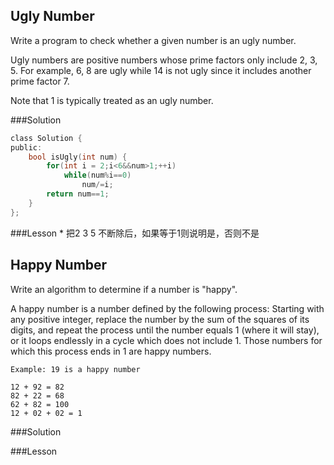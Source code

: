 ## Ugly Number

Write a program to check whether a given number is an ugly number.

Ugly numbers are positive numbers whose prime factors only include 2, 3, 5. For example, 6, 8 are ugly while 14 is not ugly since it includes another prime factor 7.

Note that 1 is typically treated as an ugly number.

###Solution
```C
class Solution {
public:
    bool isUgly(int num) {
        for(int i = 2;i<6&&num>1;++i)
            while(num%i==0)
                num/=i;
        return num==1;
    }
};
```
###Lesson
* 
把2 3 5 不断除后，如果等于1则说明是，否则不是

## Happy Number

Write an algorithm to determine if a number is "happy".

A happy number is a number defined by the following process: Starting with any positive integer, replace the number by the sum of the squares of its digits, and repeat the process until the number equals 1 (where it will stay), or it loops endlessly in a cycle which does not include 1. Those numbers for which this process ends in 1 are happy numbers.

```
Example: 19 is a happy number

12 + 92 = 82
82 + 22 = 68
62 + 82 = 100
12 + 02 + 02 = 1
```
###Solution

###Lesson
